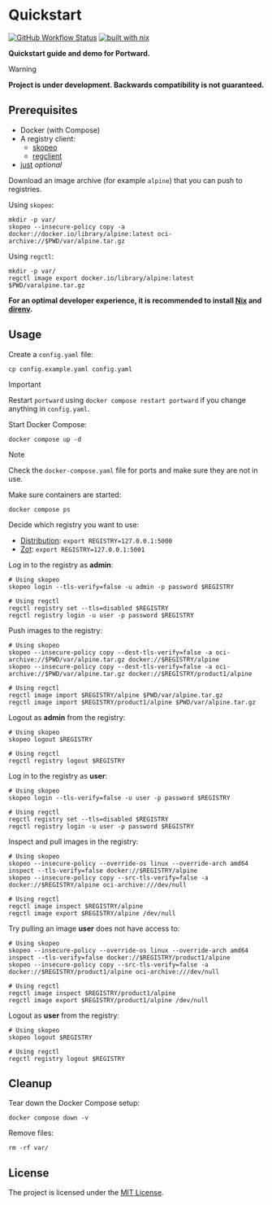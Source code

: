 # Quickstart

[![GitHub Workflow Status](https://img.shields.io/github/actions/workflow/status/portward/quickstart/ci.yaml?style=flat-square)](https://github.com/portward/quickstart/actions/workflows/ci.yaml)
[![built with nix](https://img.shields.io/badge/builtwith-nix-7d81f7?style=flat-square)](https://builtwithnix.org)

**Quickstart guide and demo for Portward.**

> [!WARNING]
> **Project is under development. Backwards compatibility is not guaranteed.**

## Prerequisites

- Docker (with Compose)
- A registry client:
    - [skopeo](https://github.com/containers/skopeo)
    - [regclient](https://github.com/regclient/regclient)
- [just](https://github.com/casey/just) _optional_

Download an image archive (for example `alpine`) that you can push to registries.

Using `skopeo`:

```shell
mkdir -p var/
skopeo --insecure-policy copy -a docker://docker.io/library/alpine:latest oci-archive://$PWD/var/alpine.tar.gz
```

Using `regctl`:

```shell
mkdir -p var/
regctl image export docker.io/library/alpine:latest $PWD/varalpine.tar.gz
```

**For an optimal developer experience, it is recommended to install [Nix](https://nixos.org/download.html) and [direnv](https://direnv.net/docs/installation.html).**

## Usage

Create a `config.yaml` file:

```shell
cp config.example.yaml config.yaml
```

> [!IMPORTANT]
> Restart `portward` using `docker compose restart portward` if you change anything in `config.yaml`.

Start Docker Compose:

```shell
docker compose up -d
```

> [!NOTE]
> Check the `docker-compose.yaml` file for ports and make sure they are not in use.

Make sure containers are started:

```shell
docker compose ps
```

Decide which registry you want to use:

- [Distribution](https://github.com/distribution/distribution): `export REGISTRY=127.0.0.1:5000`
- [Zot](https://github.com/project-zot/zot): `export REGISTRY=127.0.0.1:5001`

Log in to the registry as **admin**:

```shell
# Using skopeo
skopeo login --tls-verify=false -u admin -p password $REGISTRY

# Using regctl
regctl registry set --tls=disabled $REGISTRY
regctl registry login -u user -p password $REGISTRY
```

Push images to the registry:

```shell
# Using skopeo
skopeo --insecure-policy copy --dest-tls-verify=false -a oci-archive://$PWD/var/alpine.tar.gz docker://$REGISTRY/alpine
skopeo --insecure-policy copy --dest-tls-verify=false -a oci-archive://$PWD/var/alpine.tar.gz docker://$REGISTRY/product1/alpine

# Using regctl
regctl image import $REGISTRY/alpine $PWD/var/alpine.tar.gz
regctl image import $REGISTRY/product1/alpine $PWD/var/alpine.tar.gz
```

Logout as **admin** from the registry:

```shell
# Using skopeo
skopeo logout $REGISTRY

# Using regctl
regctl registry logout $REGISTRY
```

Log in to the registry as **user**:

```shell
# Using skopeo
skopeo login --tls-verify=false -u user -p password $REGISTRY

# Using regctl
regctl registry set --tls=disabled $REGISTRY
regctl registry login -u user -p password $REGISTRY
```

Inspect and pull images in the registry:

```shell
# Using skopeo
skopeo --insecure-policy --override-os linux --override-arch amd64 inspect --tls-verify=false docker://$REGISTRY/alpine
skopeo --insecure-policy copy --src-tls-verify=false -a docker://$REGISTRY/alpine oci-archive:///dev/null

# Using regctl
regctl image inspect $REGISTRY/alpine
regctl image export $REGISTRY/alpine /dev/null
```

Try pulling an image **user** does not have access to:


```shell
# Using skopeo
skopeo --insecure-policy --override-os linux --override-arch amd64 inspect --tls-verify=false docker://$REGISTRY/product1/alpine
skopeo --insecure-policy copy --src-tls-verify=false -a docker://$REGISTRY/product1/alpine oci-archive:///dev/null

# Using regctl
regctl image inspect $REGISTRY/product1/alpine
regctl image export $REGISTRY/product1/alpine /dev/null
```

Logout as **user** from the registry:

```shell
# Using skopeo
skopeo logout $REGISTRY

# Using regctl
regctl registry logout $REGISTRY
```

## Cleanup

Tear down the Docker Compose setup:

```shell
docker compose down -v
```

Remove files:

```shell
rm -rf var/
```

## License

The project is licensed under the [MIT License](LICENSE).

